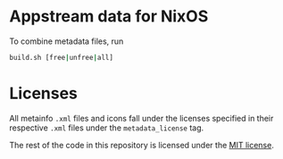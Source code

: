 # Appstream data for NixOS

To combine metadata files, run 
```bash
build.sh [free|unfree|all]
````

# Licenses

All metainfo `.xml` files and icons fall under the licenses specified in their respective `.xml` files under the `metadata_license` tag.

The rest of the code in this repository is licensed under the [MIT license](./LICENSE).